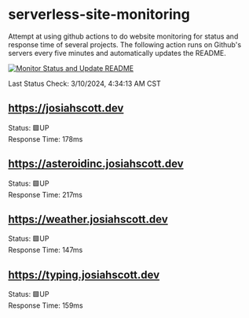 # serverless-site-monitoring
Attempt at using github actions to do website monitoring for status and response time of several projects. The following action runs on Github's servers every five minutes and automatically updates the README.  

[![Monitor Status and Update README](https://github.com/JosiahSco/serverless-site-monitoring/actions/workflows/monitor.yaml/badge.svg)](https://github.com/JosiahSco/serverless-site-monitoring/actions/workflows/monitor.yaml)

Last Status Check: 3/10/2024, 4:34:13 AM CST

## https://josiahscott.dev
Status: 🟩UP  
Response Time: 178ms

## https://asteroidinc.josiahscott.dev
Status: 🟩UP  
Response Time: 217ms

## https://weather.josiahscott.dev
Status: 🟩UP  
Response Time: 147ms

## https://typing.josiahscott.dev
Status: 🟩UP  
Response Time: 159ms

